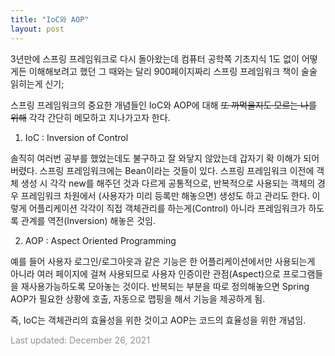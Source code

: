 ```yaml
---
title: "IoC와 AOP"
layout: post
---
```


3년만에 스프링 프레임워크로 다시 돌아왔는데 컴퓨터 공학쪽 기초지식 1도 없이 어떻게든 이해해보려고 했던 그 때와는 달리 900페이지짜리 스프링 프레임워크 책이 술술 읽히는게 신기; 

스프링 프레임워크의 중요한 개념들인 IoC와 AOP에 대해 ~~또 까먹을지도 모르는 나를 위해~~ 각각 간단히 메모하고 지나가고자 한다. 

1. IoC : Inversion of Control

솔직히 여러번 공부를 했었는데도 불구하고 잘 와닿지 않았는데 갑자기 확 이해가 되어버렸다. 스프링 프레임워크에는 Bean이라는 것들이 있다. 스프링 프레임워크 이전에 객체 생성 시 각각 new를 해주던 것과 다르게 공통적으로, 반복적으로 사용되는 객체의 경우 프레임워크 차원에서 (사용자가 미리 등록만 해놓으면) 생성도 하고 관리도 한다. 이렇게 어플리케이션 각각이 직접 객체관리를 하는게(Control) 아니라 프레임워크가 하도록 관계를 역전(Inversion) 해놓은 것임. 

2. AOP : Aspect Oriented Programming

예를 들어 사용자 로그인/로그아읏과 같은 기능은 한 어플리케이션에서만 사용되는게 아니라 여러 페이지에 걸쳐 사용되므로 사용자 인증이란 관점(Aspect)으로 프로그램들을 재사용가능하도록 모아놓는 것이다. 반복되는 부분을 따로 정의해놓으면 Spring AOP가 필요한 상황에 호출, 자동으로 맵핑을 해서 기능을 제공하게 됨.

즉, IoC는 객체관리의 효율성을 위한 것이고 AOP는 코드의 효율성을 위한 개념임.


<font color='#909194'>Last updated: December 26, 2021</font>